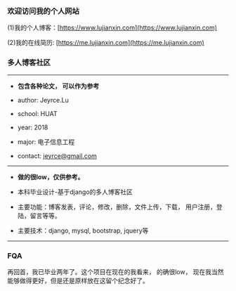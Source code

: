 
### 欢迎访问我的个人网站

(1)我的个人博客：[https://www.lujianxin.com](https://www.lujianxin.com)

(2)我的在线简历: [https://me.lujianxin.com](https://me.lujianxin.com)


### 多人博客社区

---
- **包含各种论文， 可以作为参考**

- author: Jeyrce.Lu

- school: HUAT

- year: 2018

- major: 电子信息工程

- contact: jeyrce@gmail.com

---


- **做的很low，仅供参考。**

- 本科毕业设计-基于django的多人博客社区

- 主要功能：博客发表，评论，修改，删除，文件上传，下载， 用户注册，登陆，留言等等。

- 主要技术：django, mysql, bootstrap, jquery等

---


### FQA

再回首，我已毕业两年了。这个项目在现在的我看来， 的确很low， 现在我当然能够做得更好，但是还是原样放在这留个纪念好了。


